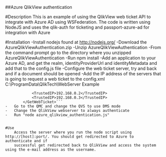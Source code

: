 ##Azure QlikView authentication

#Description
This is an example of using the QlikView web ticket API to integrate with Azure AD using WSFederation. 
The code is written using NodeJS and uses the qlik-auth for ticketing and passport-azure-ad for integration with Azure

#Installation
-Install nodejs found at http://nodejs.org/
-Download the AzureQlikViewAuthentication.zip 
-Unzip AzureQlikViewAuthentication
-From the command prompt go to the directory where you unzipped AzureQlikViewAuthentication
-Run npm install
-Add an application to your Azure AD, and get the realm, identityProviderUrl and identityMetadata and add that to the config.js file
-Configure the web ticket server, try  and back and if a document should be opened
-Add the IP address of the servers that is going to request a web ticket to the config.xml C:\ProgramData\QlikTech\WebServer
Example
```		<GetWebTicket url="/QvAjaxZfc/GetWebTicket.aspx">
			<TrustedIP>192.168.0.2</TrustedIP>
			<TrustedIP>192.168.0.3</TrustedIP>
		</GetWebTicket>```
-	Go to the QMC and change the QVS to use DMS mode
-	Change the QlikView webserver to always authenticate
-	Run "node azure_qlikview_authentication.js"


#Use
	Access the server where you run the node script using http://[host]:port/. You should get redirected to Azure to authenticate and if 
	successful get redirected back to QlikView and access the system using the e-mail address as the username.
	


